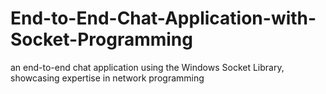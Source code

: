 # End-to-End-Chat-Application-with-Socket-Programming
an end-to-end chat application using the Windows Socket Library, showcasing expertise in network programming
